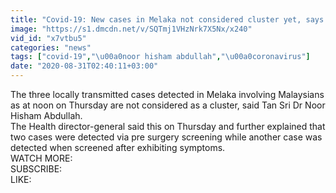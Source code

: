 ```yaml
---
title: "Covid-19: New cases in Melaka not considered cluster yet, says Dr Noor Hisham"
image: "https://s1.dmcdn.net/v/SQTmj1VHzNrk7X5Nx/x240"
vid_id: "x7vtbu5"
categories: "news"
tags: ["covid-19","\u00a0noor hisham abdullah","\u00a0coronavirus"]
date: "2020-08-31T02:40:11+03:00"
---
```

The three locally transmitted cases detected in Melaka involving Malaysians as at noon on Thursday are not considered as a cluster, said Tan Sri Dr Noor Hisham Abdullah.  <br>The Health director-general said this on Thursday and further explained that two cases were detected via pre surgery screening while another case was detected when screened after exhibiting symptoms.    <br>WATCH MORE:   <br>SUBSCRIBE:   <br>LIKE: 

